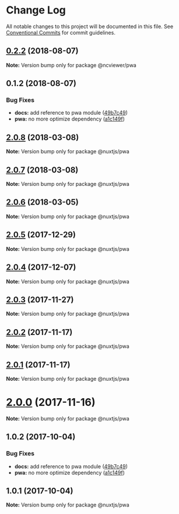 # Change Log

All notable changes to this project will be documented in this file.
See [Conventional Commits](https://conventionalcommits.org) for commit guidelines.

<a name="0.2.2"></a>
## [0.2.2](https://github.com/XanderLuciano/pwa-module/compare/@ncviewer/pwa@0.1.2...@ncviewer/pwa@0.2.2) (2018-08-07)

**Note:** Version bump only for package @ncviewer/pwa





<a name="0.1.2"></a>
## 0.1.2 (2018-08-07)


### Bug Fixes

* **docs:** add reference to pwa module ([49b7c49](https://github.com/XanderLuciano/pwa-module/commit/49b7c49))
* **pwa:** no more optimize dependency ([a1c149f](https://github.com/XanderLuciano/pwa-module/commit/a1c149f))





<a name="2.0.8"></a>
## [2.0.8](https://github.com/nuxt-community/pwa-module/compare/@nuxtjs/pwa@2.0.7...@nuxtjs/pwa@2.0.8) (2018-03-08)





**Note:** Version bump only for package @nuxtjs/pwa

<a name="2.0.7"></a>
## [2.0.7](https://github.com/nuxt-community/pwa-module/compare/@nuxtjs/pwa@2.0.6...@nuxtjs/pwa@2.0.7) (2018-03-08)





**Note:** Version bump only for package @nuxtjs/pwa

<a name="2.0.6"></a>
## [2.0.6](https://github.com/nuxt-community/pwa-module/compare/@nuxtjs/pwa@2.0.5...@nuxtjs/pwa@2.0.6) (2018-03-05)





**Note:** Version bump only for package @nuxtjs/pwa

<a name="2.0.5"></a>
## [2.0.5](https://github.com/nuxt-community/pwa-module/compare/@nuxtjs/pwa@2.0.4...@nuxtjs/pwa@2.0.5) (2017-12-29)




**Note:** Version bump only for package @nuxtjs/pwa

<a name="2.0.4"></a>
## [2.0.4](https://github.com/nuxt-community/pwa-module/compare/@nuxtjs/pwa@2.0.3...@nuxtjs/pwa@2.0.4) (2017-12-07)




**Note:** Version bump only for package @nuxtjs/pwa

<a name="2.0.3"></a>
## [2.0.3](https://github.com/nuxt-community/pwa-module/compare/@nuxtjs/pwa@2.0.2...@nuxtjs/pwa@2.0.3) (2017-11-27)




**Note:** Version bump only for package @nuxtjs/pwa

<a name="2.0.2"></a>
## [2.0.2](https://github.com/nuxt-community/pwa-module/compare/@nuxtjs/pwa@2.0.1...@nuxtjs/pwa@2.0.2) (2017-11-17)




**Note:** Version bump only for package @nuxtjs/pwa

<a name="2.0.1"></a>
## [2.0.1](https://github.com/nuxt-community/pwa-module/compare/@nuxtjs/pwa@2.0.0...@nuxtjs/pwa@2.0.1) (2017-11-17)




**Note:** Version bump only for package @nuxtjs/pwa

<a name="2.0.0"></a>
# [2.0.0](https://github.com/nuxt-community/pwa-module/compare/@nuxtjs/pwa@1.0.2...@nuxtjs/pwa@2.0.0) (2017-11-16)




**Note:** Version bump only for package @nuxtjs/pwa

<a name="1.0.2"></a>
## 1.0.2 (2017-10-04)


### Bug Fixes

* **docs:** add reference to pwa module ([49b7c49](https://github.com/nuxt-community/pwa/commit/49b7c49))
* **pwa:** no more optimize dependency ([a1c149f](https://github.com/nuxt-community/pwa/commit/a1c149f))




<a name="1.0.1"></a>
## 1.0.1 (2017-10-04)




**Note:** Version bump only for package @nuxtjs/pwa
